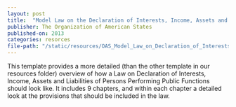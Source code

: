 ```yaml
---
layout: post
title:  "Model Law on the Declaration of Interests, Income, Assets and Liabilities of Persons Performing Public Functions"
publisher: The Organization of American States
published-on: 2013
categories: resorces
file-path: "/static/resources/OAS_Model_Law_on_Declaration_of_Interests_Income_Assets_and_Liabilities_of_Persons_Performing_Public_Functions.pdf"
---
```

This template provides a more detailed (than the other template in our resources folder) overview of
how a Law on Declaration of Interests, Income, Assets and Liabilities of Persons Performing Public
Functions should look like. It includes 9 chapters, and within each chapter a detailed look at the
provisions that should be included in the law.